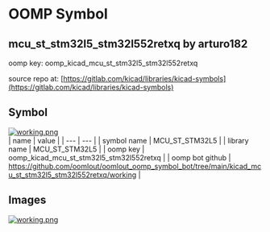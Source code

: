 # OOMP Symbol  
## mcu_st_stm32l5_stm32l552retxq  by arturo182  
  
oomp key: oomp_kicad_mcu_st_stm32l5_stm32l552retxq  
  
source repo at: [https://gitlab.com/kicad/libraries/kicad-symbols](https://gitlab.com/kicad/libraries/kicad-symbols)  
## Symbol  
  
[![working.png](working_600.png)](working.png)  
| name | value | 
| --- | --- | 
| symbol name | MCU_ST_STM32L5 | 
| library name | MCU_ST_STM32L5 | 
| oomp key | oomp_kicad_mcu_st_stm32l5_stm32l552retxq | 
| oomp bot github | https://github.com/oomlout/oomlout_oomp_symbol_bot/tree/main/kicad_mcu_st_stm32l5_stm32l552retxq/working | 
## Images  
  
[![working.png](working_140.png)](working.png)  
